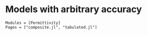 # Models with arbitrary accuracy 

```@autodocs
Modules = [Permittivity]
Pages = ["composite.jl", "tabulated.jl"]
```
